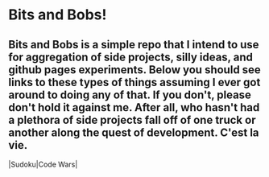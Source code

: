 # Bits and Bobs!

Bits and Bobs is a simple repo that I intend to use for aggregation of side projects, silly ideas, and github pages experiments.
Below you should see links to these types of things assuming I ever got around to doing any of that. If you don't, please don't hold it against me.
After all, who hasn't had a plethora of side projects fall off of one truck or another along the quest of development. C'est la vie.
---
|Sudoku|Code Wars|
